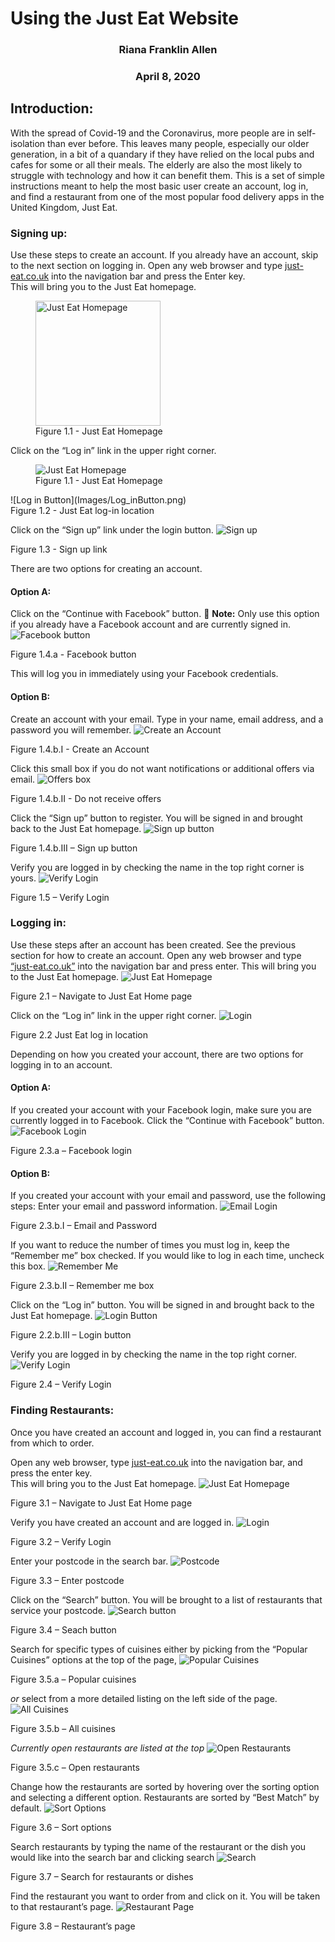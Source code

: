 # Using the Just Eat Website

### <center>Riana Franklin Allen</center>

### <center>April 8, 2020</center>

## Introduction: 
With the spread of Covid-19 and the Coronavirus, more people are in self-isolation than ever 
before. This leaves many people, especially our older generation, in a bit of a quandary if 
they have relied on the local pubs and cafes for some or all their meals. The elderly are 
also the most likely to struggle with technology and how it can benefit them. This is a set 
of simple instructions meant to help the most basic user create an account, log in, and find 
a restaurant from one of the most popular food delivery apps in the United Kingdom, Just Eat.

### Signing up: 
Use these steps to create an account. If you already have an account, skip to the next section 
on logging in.
Open any web browser and type [just-eat.co.uk](just-eat.co.uk) into the navigation bar and press the Enter key.  
This will bring you to the Just Eat homepage.
<figure>
	<img src="Images/Homepage.png"
		width="200"
		alt="Just Eat Homepage">
	<figcaption>Figure 1.1 - Just Eat Homepage</figcaption>
</figure>

Click on the “Log in” link in the upper right corner.
<figure>
	<img src="Images/Homepage.png"
		alt="Just Eat Homepage">
	<figcaption>Figure 1.1 - Just Eat Homepage</figcaption>
</figure>
![Log in Button](Images/Log_inButton.png)
<figcaption>Figure 1.2 - Just Eat log-in location</figcaption>

Click on the “Sign up” link under the login button.
![Sign up](Images/SignUpLink.png)
<figcaption>Figure 1.3 - Sign up link</figcaption>

There are two options for creating an account.

#### Option A:  
Click on the “Continue with Facebook” button. 
:memo: **Note:** Only use this option if you 
already have a Facebook account and are currently signed in.
![Facebook button](Images/FBCreate.png)
<figcaption>Figure 1.4.a - Facebook button</figcaption>

This will log you in immediately using your Facebook credentials.

#### Option B: 
Create an account with your email.
Type in your name, email address, and a password you will remember. 
![Create an Account](Images/SignUpEmail.png)
<figcaption>Figure 1.4.b.I - Create an Account</figcaption>

Click this small box if you do not want notifications or additional offers via email.
![Offers box](Images/DealsBox.png)
<figcaption>Figure 1.4.b.II - Do not receive offers</figcaption>

Click the “Sign up” button to register. You will be signed in and brought back to the Just 
Eat homepage.
![Sign up button](Images/SignUpButton.png)
<figcaption>Figure 1.4.b.III – Sign up button</figcaption>

Verify you are logged in by checking the name in the top right corner is yours.
![Verify Login](Images/Verify.png)
<figcaption>Figure 1.5 – Verify Login</figcaption>


### Logging in: 
Use these steps after an account has been created. See the previous section for how to 
create an account.
Open any web browser and type [“just-eat.co.uk”](just-eat.co.uk) into the navigation bar 
and press enter.  This will bring you to the Just Eat homepage.
![Just Eat Homepage](Images/Homepage.png)
<figcaption>Figure 2.1 – Navigate to Just Eat Home page</figcaption>

Click on the “Log in” link in the upper right corner.
![Login](Images/Log_inButton.png)
<figcaption>Figure 2.2 Just Eat log in location</figcaption>

Depending on how you created your account, there are two options for logging in to 
an account.

#### Option A: 
If you created your account with your Facebook login, make sure you are currently 
logged in to Facebook. Click the “Continue with Facebook” button. 
![Facebook Login](Images/LoginFB.png)
<figcaption>Figure 2.3.a – Facebook login</figcaption>

#### Option B: 
If you created your account with your email and password, use the following steps:
Enter your email and password information.
![Email Login](Images/LoginEmail.png)
<figcaption>Figure 2.3.b.I – Email and Password</figcaption>

If you want to reduce the number of times you must log in, keep the “Remember me” 
box checked. 
If you would like to log in each time, uncheck this box.
![Remember Me](Images/RememberMe.png)
<figcaption>Figure 2.3.b.II – Remember me box</figcaption>

Click on the “Log in” button. You will be signed in and brought back to the Just 
Eat homepage.
![Login Button](Images/LoginButton)
<figcaption>Figure 2.2.b.III – Login button</figcaption>

Verify you are logged in by checking the name in the top right corner.
![Verify Login](Images/Verify.png)
<figcaption>Figure 2.4 – Verify Login</figcaption>

### Finding Restaurants: 
Once you have created an account and logged in, you can find a restaurant from 
which to order.

Open any web browser, type [just-eat.co.uk](just-eat.co.uk) into the navigation bar, and 
press the enter key.  
This will bring you to the Just Eat homepage.
![Just Eat Homepage](Images/Homepage.png)
<figcaption>Figure 3.1 – Navigate to Just Eat Home page</figcaption>

Verify you have created an account and are logged in. 
![Login](Images/Verify.png)
<figcaption>Figure 3.2 – Verify Login</figcaption>

Enter your postcode in the search bar. 
![Postcode](Images/Postcode.png)
<figcaption>Figure 3.3 – Enter postcode</figcaption>
	
Click on the “Search” button. You will be brought to a list of restaurants that 
service your postcode.
![Search button](Images/RestaurantSearch.png)
<figcaption>Figure 3.4 – Seach button</figcaption>

Search for specific types of cuisines either by picking from the “Popular 
Cuisines” options at the top of the page,
![Popular Cuisines](Images/PopularCuisine.png)
<figcaption>Figure 3.5.a – Popular cuisines</figcaption>

*or* select from a more detailed listing on the left side of the page.
![All Cuisines](Images/NameSearch.png)
<figcaption>Figure 3.5.b – All cuisines</figcaption>

*Currently open restaurants are listed at the top*
![Open Restaurants](Images/OpenRestaurants.png)
<figcaption>Figure 3.5.c – Open restaurants</figcaption>

Change how the restaurants are sorted by hovering over the sorting option and 
selecting a different option. Restaurants are sorted by “Best Match” by default.
![Sort Options](Images/Sort.png)
<figcaption>Figure 3.6 – Sort options</figcaption>

Search restaurants by typing the name of the restaurant or the dish you would 
like into the search bar and clicking search
![Search](Images/NameSearch.png)
<figcaption>Figure 3.7 – Search for restaurants or dishes</figcaption>

Find the restaurant you want to order from and click on it. You will be taken 
to that restaurant’s page.
![Restaurant Page](Images/RestaurantPage.png)
<figcaption>Figure 3.8 – Restaurant’s page</figcaption>
